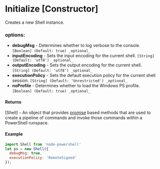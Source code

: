 # Initialize [Constructor]

Creates a new Shell instance.

### options:

* **debugMsg** - Determines whether to log verbose to the console. `[Boolean] (Default: true) _optional_`
* **inputEncoding** - Sets the input encoding for the current shell. `[String] (Default: 'utf8') _optional_`
* **outputEncoding** - Sets the output encoding for the current shell. `[String] (Default: 'utf8') _optional_`
* **executionPolicy** - Sets the default execution policy for the current shell session. `[String] (Default: 'Unrestricted') _optional_`
* **noProfile** - Determines whether to load the Windows PS profile. `[Boolean] (Default: true) _optional_`

#### Returns

[Shell] - An object that provides [promise](https://developer.mozilla.org/en-US/docs/Web/JavaScript/Reference/Global_Objects/Promise) based methods that are used to create a pipeline of commands and invoke those commands within a PowerShell runspace.

#### Example

```javascript
import Shell from 'node-powershell'
let ps = new Shell({
  debugMsg: true,
  executionPolicy: 'RemoteSigned'
});
```


